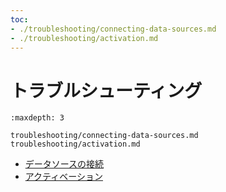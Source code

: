 ```yaml
---
toc:
- ./troubleshooting/connecting-data-sources.md
- ./troubleshooting/activation.md
---
```

# トラブルシューティング

```{toctree}
:maxdepth: 3

troubleshooting/connecting-data-sources.md
troubleshooting/activation.md
```

- [データソースの接続](./troubleshooting/connecting-data-sources.md)
- [アクティベーション](./troubleshooting/activation.md)
